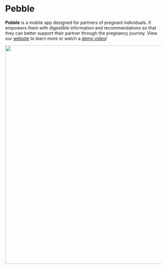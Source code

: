 # Pebble

**Pebble** is a mobile app designed for partners of pregnant individuals. It empowers them with digestible information and recommendations so that they can better support their partner through the pregnancy journey. View our [website](https://web.stanford.edu/class/cs147/projects/HealthandWellness/Pebble/) to learn more or watch a [demo video](https://web.stanford.edu/class/cs147/projects/HealthandWellness/Pebble/Assignments/Pebble%20Video%20Demo.mp4)!

<img src="https://user-images.githubusercontent.com/17547686/143792693-e4f539b4-7a2f-4766-8d77-c86bd521e092.png" width="700">


